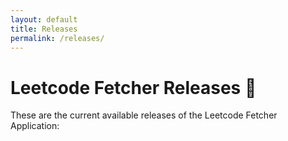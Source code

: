 ```yaml
---
layout: default
title: Releases
permalink: /releases/
---
```


# Leetcode Fetcher Releases 🚀

These are the current available releases of the Leetcode Fetcher Application: